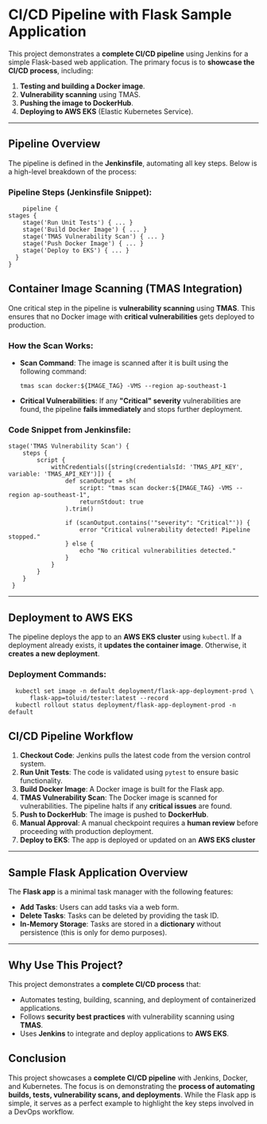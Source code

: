 # **CI/CD Pipeline with Flask Sample Application**


This project demonstrates a **complete CI/CD pipeline** using Jenkins for a simple Flask-based web application. The primary focus is to **showcase the CI/CD process**, including:

1. **Testing and building a Docker image**.  
2. **Vulnerability scanning** using TMAS.  
3. **Pushing the image to DockerHub**.  
4. **Deploying to AWS EKS** (Elastic Kubernetes Service).


* * *

**Pipeline Overview**
---------------------



The pipeline is defined in the **Jenkinsfile**, automating all key steps. Below is a high-level breakdown of the process:

### **Pipeline Steps (Jenkinsfile Snippet):**

        pipeline {
    stages {
        stage('Run Unit Tests') { ... }
        stage('Build Docker Image') { ... }
        stage('TMAS Vulnerability Scan') { ... }
        stage('Push Docker Image') { ... }
        stage('Deploy to EKS') { ... }
      }
    }
    
**Container Image Scanning (TMAS Integration)**
---------------------------------------------


One critical step in the pipeline is **vulnerability scanning** using **TMAS**. This ensures that no Docker image with **critical vulnerabilities** gets deployed to production.

### **How the Scan Works:**

*   **Scan Command**: The image is scanned after it is built using the following command:

        tmas scan docker:${IMAGE_TAG} -VMS --region ap-southeast-1

*   **Critical Vulnerabilities**: If any **"Critical" severity** vulnerabilities are found, the pipeline **fails immediately** and stops further deployment.
    

### **Code Snippet from Jenkinsfile:**

    stage('TMAS Vulnerability Scan') {
        steps {
            script {
                withCredentials([string(credentialsId: 'TMAS_API_KEY', variable: 'TMAS_API_KEY')]) {
                    def scanOutput = sh(
                        script: "tmas scan docker:${IMAGE_TAG} -VMS --region ap-southeast-1",
                        returnStdout: true
                    ).trim()
    
                    if (scanOutput.contains('"severity": "Critical"')) {
                        error "Critical vulnerability detected! Pipeline stopped."
                    } else {
                        echo "No critical vulnerabilities detected."
                    }
                }
            }
        }
     }
* * *

**Deployment to AWS EKS**
-------------------------



The pipeline deploys the app to an **AWS EKS cluster** using `kubectl`. If a deployment already exists, it **updates the container image**. Otherwise, it **creates a new deployment**.

### **Deployment Commands:**
      kubectl set image -n default deployment/flask-app-deployment-prod \
          flask-app=toluid/tester:latest --record
      kubectl rollout status deployment/flask-app-deployment-prod -n default

**CI/CD Pipeline Workflow**
---------------------------


1.  **Checkout Code**: Jenkins pulls the latest code from the version control system.
2.  **Run Unit Tests**: The code is validated using `pytest` to ensure basic functionality.
3.  **Build Docker Image**: A Docker image is built for the Flask app.
4.  **TMAS Vulnerability Scan**: The Docker image is scanned for vulnerabilities. The pipeline halts if any **critical issues** are found.
5.  **Push to DockerHub**: The image is pushed to **DockerHub**.
6.  **Manual Approval**: A manual checkpoint requires a **human review** before proceeding with production deployment.
7.  **Deploy to EKS**: The app is deployed or updated on an **AWS EKS cluster**

* * *



**Sample Flask Application Overview**
-------------------------------------



The **Flask app** is a minimal task manager with the following features:

*   **Add Tasks**: Users can add tasks via a web form.
*   **Delete Tasks**: Tasks can be deleted by providing the task ID.
*   **In-Memory Storage**: Tasks are stored in a **dictionary** without persistence (this is only for demo purposes).


---------------------------------------------------------------------------------------------------------------------------------------------------------

**Why Use This Project?**
-------------------------



This project demonstrates a **complete CI/CD process** that:

*   Automates testing, building, scanning, and deployment of containerized applications.
*   Follows **security best practices** with vulnerability scanning using **TMAS**.
*   Uses **Jenkins** to integrate and deploy applications to **AWS EKS**.

**Conclusion**
--------------


This project showcases a **complete CI/CD pipeline** with Jenkins, Docker, and Kubernetes. The focus is on demonstrating the **process of automating builds, tests, vulnerability scans, and deployments**. While the Flask app is simple, it serves as a perfect example to highlight the key steps involved in a DevOps workflow.
  

